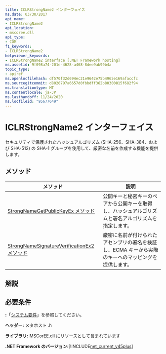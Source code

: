 ```yaml
---
title: ICLRStrongName2 インターフェイス
ms.date: 03/30/2017
api_name:
- ICLRStrongName2
api_location:
- mscoree.dll
api_type:
- COM
f1_keywords:
- ICLRStrongName2
helpviewer_keywords:
- ICLRStrongName2 interface [.NET Framework hosting]
ms.assetid: 9f098a74-201e-4628-a468-8dee9ab99b4a
topic_type:
- apiref
ms.openlocfilehash: df570f32d694ec21e9642e75b4965e169afaccfc
ms.sourcegitcommit: d8020797a6657d0fbbdff362b80300815f682f94
ms.translationtype: MT
ms.contentlocale: ja-JP
ms.lasthandoff: 11/24/2020
ms.locfileid: "95677649"
---
```

# <a name="iclrstrongname2-interface"></a>ICLRStrongName2 インターフェイス

セキュリティで保護されたハッシュアルゴリズム (SHA-256、SHA-384、および SHA-512) の SHA-1 グループを使用して、厳密な名前を作成する機能を提供します。  
  
## <a name="methods"></a>メソッド  
  
|メソッド|説明|  
|------------|-----------------|  
|[StrongNameGetPublicKeyEx メソッド](strongnamegetpublickeyex-method.md)|公開キーと秘密キーのペアから公開キーを取得し、ハッシュアルゴリズムと署名アルゴリズムを指定します。|  
|[StrongNameSignatureVerificationEx2 メソッド](strongnamesignatureverificationex2-method.md)|厳密に名前が付けられたアセンブリの署名を検証し、ECMA キーから実際のキーへのマッピングを提供します。|  
  
## <a name="remarks"></a>解説  
  
## <a name="requirements"></a>必要条件  

 **:**「[システム要件](../../get-started/system-requirements.md)」を参照してください。  
  
 **ヘッダー:** メタホスト .h  
  
 **ライブラリ:** MSCorEE.dll にリソースとして含まれています  
  
 **.NET Framework のバージョン:**[!INCLUDE[net_current_v45plus](../../../../includes/net-current-v45plus-md.md)]
